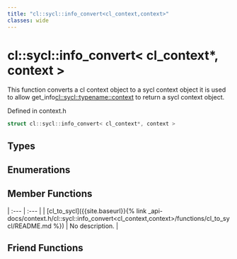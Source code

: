 ```yaml
---
title: "cl::sycl::info_convert<cl_context,context>"
classes: wide
---
```


# cl::sycl::info_convert< cl_context*, context >

This function converts a cl context object to a sycl context object it is used to allow get_info<cl::sycl::typename::context> to return a sycl context object.

Defined in context.h

```cpp
struct cl::sycl::info_convert< cl_context*, context >
```

## Types

## Enumerations

## Member Functions

| :--- | :--- |
| [cl_to_sycl]({{site.baseurl}}{% link _api-docs/context.h/cl::sycl::info_convert<cl_context,context>/functions/cl_to_sycl/README.md %}) | No description. |

## Friend Functions

